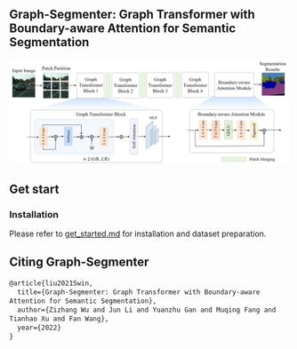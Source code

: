 ## Graph-Segmenter: Graph Transformer with Boundary-aware Attention for Semantic Segmentation


<p align="center">
    <img src="intro.jpg" width=800>
</p>


## Get start
### Installation

Please refer to [get_started.md](https://github.com/open-mmlab/mmsegmentation/blob/master/docs/get_started.md#installation) for installation and dataset preparation.


## Citing Graph-Segmenter
```
@article{liu2021Swin,
  title={Graph-Segmenter: Graph Transformer with Boundary-aware Attention for Semantic Segmentation},
  author={Zizhang Wu and Jun Li and Yuanzhu Gan and Muqing Fang and Tianhao Xu and Fan Wang},
  year={2022}
}
